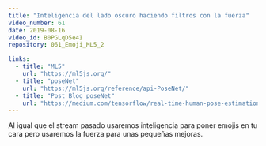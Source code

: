 ```yaml
---
title: "Inteligencia del lado oscuro haciendo filtros con la fuerza"
video_number: 61
date: 2019-08-16
video_id: B0PGLqD5e4I
repository: 061_Emoji_ML5_2

links:
  - title: "ML5"
    url: "https://ml5js.org/"
  - title: "poseNet"
    url: "https://ml5js.org/reference/api-PoseNet/"
  - title: "Post Blog poseNet"
    url: "https://medium.com/tensorflow/real-time-human-pose-estimation-in-the-browser-with-tensorflow-js-7dd0bc881cd5"
---
```


Al igual que el stream pasado usaremos inteligencia para poner emojis en tu cara pero usaremos la fuerza para unas pequeñas mejoras.
